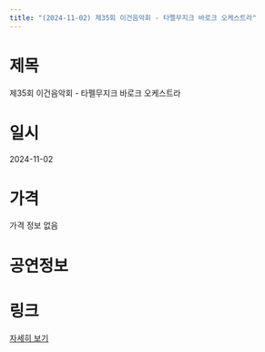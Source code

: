 ```yaml
---
title: "(2024-11-02) 제35회 이건음악회 - 타펠무지크 바로크 오케스트라"
---
```


# 제목
제35회 이건음악회 - 타펠무지크 바로크 오케스트라

# 일시
2024-11-02

# 가격
가격 정보 없음

# 공연정보
  
  


# 링크
[자세히 보기](https://www.sac.or.kr/site/main/show/show_view?SN=60789 "https://www.sac.or.kr/site/main/show/show_view?SN=60789")
